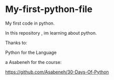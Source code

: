 # My-first-python-file

My first code in python.

In this repository , im learning about python.

Thanks to:

Python for the Language

a Asabeneh for the course:

https://github.com/Asabeneh/30-Days-Of-Python

